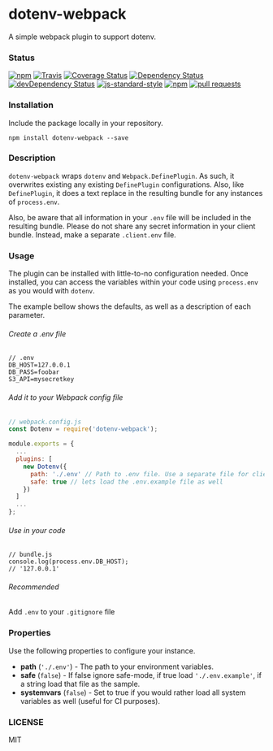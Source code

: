 # dotenv-webpack

A simple webpack plugin to support dotenv.

### Status

[![npm](https://img.shields.io/npm/v/dotenv-webpack.svg?maxAge=0&style=flat)](https://www.npmjs.com/package/dotenv-webpack)
[![Travis](https://travis-ci.org/mrsteele/dotenv-webpack.svg?branch=master)](https://travis-ci.org/mrsteele/dotenv-webpack)
[![Coverage Status](https://coveralls.io/repos/github/mrsteele/dotenv-webpack/badge.svg?branch=master)](https://coveralls.io/github/mrsteele/dotenv-webpack?branch=master)
[![Dependency Status](https://david-dm.org/mrsteele/dotenv-webpack.svg)](https://david-dm.org/mrsteele/dotenv-webpack)
[![devDependency Status](https://david-dm.org/mrsteele/dotenv-webpack/dev-status.svg)](https://david-dm.org/mrsteele/dotenv-webpack?type=dev)
[![js-standard-style](https://img.shields.io/badge/code%20style-standard-brightgreen.svg)](http://standardjs.com/)
[![npm](https://img.shields.io/npm/l/dotenv-webpack.svg?maxAge=0&style=flat)](https://raw.githubusercontent.com/mrsteele/dotenv-webpack/master/LICENSE)
[![pull requests](https://img.shields.io/badge/pull%20requests-accepting-brightgreen.svg?style=flat)](https://github.com/mrsteele/dotenv-webpack/fork)

### Installation

Include the package locally in your repository.

`npm install dotenv-webpack --save`

### Description

`dotenv-webpack` wraps `dotenv` and `Webpack.DefinePlugin`. As such, it overwrites existing any existing `DefinePlugin` configurations. Also, like `DefinePlugin`, it does a text replace in the resulting bundle for any instances of `process.env`.

Also, be aware that all information in your `.env` file will be included in the resulting bundle. Please do not share any secret information in your client bundle. Instead, make a separate `.client.env` file.

### Usage

The plugin can be installed with little-to-no configuration needed. Once installed, you can access the variables within your code using `process.env` as you would with `dotenv`.

The example bellow shows the defaults, as well as a description of each parameter.

###### Create a .env file

```
// .env
DB_HOST=127.0.0.1
DB_PASS=foobar
S3_API=mysecretkey

```
###### Add it to your Webpack config file
```javascript
// webpack.config.js
const Dotenv = require('dotenv-webpack');

module.exports = {
  ...
  plugins: [
    new Dotenv({
      path: './.env' // Path to .env file. Use a separate file for client configuration
      safe: true // lets load the .env.example file as well
    })
  ]
  ...
};
```

###### Use in your code

```
// bundle.js
console.log(process.env.DB_HOST);
// '127.0.0.1'
```

###### Recommended
Add `.env` to your `.gitignore` file


### Properties

Use the following properties to configure your instance.

* **path** (`'./.env'`) - The path to your environment variables.
* **safe** (`false`) - If false ignore safe-mode, if true load `'./.env.example'`, if a string load that file as the sample.
* **systemvars** (`false`) - Set to true if you would rather load all system variables as well (useful for CI purposes).

### LICENSE

MIT
